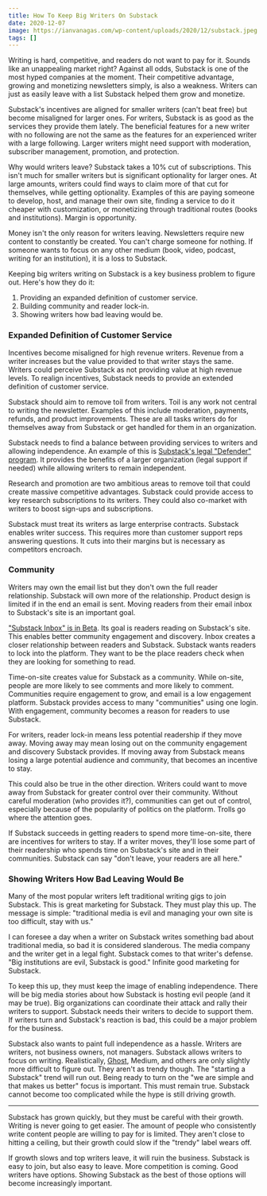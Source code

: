 ```yaml
---
title: How To Keep Big Writers On Substack
date: 2020-12-07
image: https://ianvanagas.com/wp-content/uploads/2020/12/substack.jpeg
tags: []
---
```

Writing is hard, competitive, and readers do not want to pay for it. Sounds like an unappealing market right? Against all odds, Substack is one of the most hyped companies at the moment. Their competitive advantage, growing and monetizing newsletters simply, is also a weakness. Writers can just as easily leave with a list Substack helped them grow and monetize.

Substack's incentives are aligned for smaller writers (can't beat free) but become misaligned for larger ones. For writers, Substack is as good as the services they provide them lately. The beneficial features for a new writer with no following are not the same as the features for an experienced writer with a large following. Larger writers might need support with moderation, subscriber management, promotion, and protection.

Why would writers leave? Substack takes a 10% cut of subscriptions. This isn't much for smaller writers but is significant optionality for larger ones. At large amounts, writers could find ways to claim more of that cut for themselves, while getting optionality. Examples of this are paying someone to develop, host, and manage their own site, finding a service to do it cheaper with customization, or monetizing through traditional routes (books and institutions). Margin is opportunity.

Money isn't the only reason for writers leaving. Newsletters require new content to constantly be created. You can't charge someone for nothing. If someone wants to focus on any other medium (book, video, podcast, writing for an institution), it is a loss to Substack.

Keeping big writers writing on Substack is a key business problem to figure out. Here's how they do it:

  1. Providing an expanded definition of customer service.
  2. Building community and reader lock-in.
  3. Showing writers how bad leaving would be.



### Expanded Definition of Customer Service

Incentives become misaligned for high revenue writers. Revenue from a writer increases but the value provided to that writer stays the same. Writers could perceive Substack as not providing value at high revenue levels. To realign incentives, Substack needs to provide an extended definition of customer service.

Substack should aim to remove toil from writers. Toil is any work not central to writing the newsletter. Examples of this include moderation, payments, refunds, and product improvements. These are all tasks writers do for themselves away from Substack or get handled for them in an organization.

Substack needs to find a balance between providing services to writers and allowing independence. An example of this is [Substack's legal "Defender" program](https://blog.substack.com/p/legal-support-for-substack-writers). It provides the benefits of a larger organization (legal support if needed) while allowing writers to remain independent.

Research and promotion are two ambitious areas to remove toil that could create massive competitive advantages. Substack could provide access to key research subscriptions to its writers. They could also co-market with writers to boost sign-ups and subscriptions.

Substack must treat its writers as large enterprise contracts. Substack enables writer success. This requires more than customer support reps answering questions. It cuts into their margins but is necessary as competitors encroach.

### Community

Writers may own the email list but they don't own the full reader relationship. Substack will own more of the relationship. Product design is limited if in the end an email is sent. Moving readers from their email inbox to Substack's site is an important goal.

["Substack Inbox" is in Beta](https://inbox.substack.com/). Its goal is readers reading on Substack's site. This enables better community engagement and discovery. Inbox creates a closer relationship between readers and Substack. Substack wants readers to lock into the platform. They want to be the place readers check when they are looking for something to read.

Time-on-site creates value for Substack as a community. While on-site, people are more likely to see comments and more likely to comment. Communities require engagement to grow, and email is a low engagement platform. Substack provides access to many "communities" using one login. With engagement, community becomes a reason for readers to use Substack.

For writers, reader lock-in means less potential readership if they move away. Moving away may mean losing out on the community engagement and discovery Substack provides. If moving away from Substack means losing a large potential audience and community, that becomes an incentive to stay.

This could also be true in the other direction. Writers could want to move away from Substack for greater control over their community. Without careful moderation (who provides it?), communities can get out of control, especially because of the popularity of politics on the platform. Trolls go where the attention goes.

If Substack succeeds in getting readers to spend more time-on-site, there are incentives for writers to stay. If a writer moves, they'll lose some part of their readership who spends time on Substack's site and in their communities. Substack can say "don't leave, your readers are all here."

### Showing Writers How Bad Leaving Would Be

Many of the most popular writers left traditional writing gigs to join Substack. This is great marketing for Substack. They must play this up. The message is simple: "traditional media is evil and managing your own site is too difficult, stay with us."

I can foresee a day when a writer on Substack writes something bad about traditional media, so bad it is considered slanderous. The media company and the writer get in a legal fight. Substack comes to that writer's defense. "Big institutions are evil, Substack is good." Infinite good marketing for Substack.

To keep this up, they must keep the image of enabling independence. There will be big media stories about how Substack is hosting evil people (and it may be true). Big organizations can coordinate their attack and rally their writers to support. Substack needs their writers to decide to support them. If writers turn and Substack's reaction is bad, this could be a major problem for the business.

Substack also wants to paint full independence as a hassle. Writers are writers, not business owners, not managers. Substack allows writers to focus on writing. Realistically, [Ghost](https://ghost.org/), Medium, and others are only slightly more difficult to figure out. They aren't as trendy though. The "starting a Substack" trend will run out. Being ready to turn on the "we are simple and that makes us better" focus is important. This must remain true. Substack cannot become too complicated while the hype is still driving growth.

* * *

Substack has grown quickly, but they must be careful with their growth. Writing is never going to get easier. The amount of people who consistently write content people are willing to pay for is limited. They aren't close to hitting a ceiling, but their growth could slow if the "trendy" label wears off.

If growth slows and top writers leave, it will ruin the business. Substack is easy to join, but also easy to leave. More competition is coming. Good writers have options. Showing Substack as the best of those options will become increasingly important.
